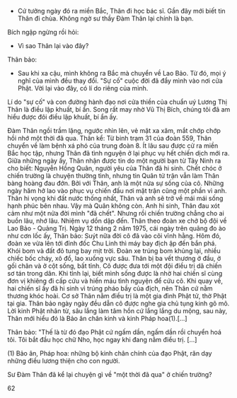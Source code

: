 - Cứ tưởng ngày đó ra miền Bắc, Thân đi học bác sĩ. Gần đây mới biết tin Thân đi chùa. Không ngờ sư thầy Đàm Thân lại chính là bạn.

Bích ngập ngừng rồi hỏi:
- Vì sao Thân lại vào đây?

Thân bảo:
- Sau khi xa cậu, mình không ra Bắc mà chuyển về Lao Bảo. Từ đó, mọi ý nghĩ của mình đều thay đổi. "Sự cố" cuộc đời đã đẩy mình vào nơi cửa Phật. Vời lại vào đây, có lí do riêng của mình.

Lí do "sự cố" và con đường hành đạo nơi cửa thiền của chuẩn uý Lương Thị Thân là điều lập khuất, bí ẩn. Song rất may nhờ Vũ Thị Bích, chúng tôi đã am hiểu được đôi điều lập khuất, bí ẩn ấy.

Đàm Thân ngồi trầm lặng, ngước nhìn lên, vẻ mặt xa xăm, mắt chớp chớp hồi nhớ một thời đã qua. Thân kể: Từ binh trạm 31 của đoàn 559, Thân chuyển về làm bệnh xá phó của trung đoàn 8. Ít lâu sau được cử ra miền Bắc học tập, nhưng Thân đã tình nguyện ở lại phục vụ hết chiến dịch mới ra. Giữa những ngày ấy, Thân nhận được tin do một người bạn từ Tây Ninh ra cho biết: Nguyễn Hồng Quân, người yêu của Thân đã hi sinh. Chết chóc ở chiến trường là chuyện thường tình, nhưng tin Quân tử trận vẫn làm Thân bàng hoàng đau đớn. Bởi với Thân, anh là một nửa sự sống của cô. Những ngày hăm hở lao vào phục vụ chiến đấu nơi mặt trận cũng một phần vì anh. Thân hi vọng khi đất nước thống nhất, Thân và anh sẽ trở về mái mái sống hạnh phúc bên nhau. Vậy mà Quân không còn. Anh hi sinh, Thân đau xót cảm như một nửa đời mình "đã chết". Nhưng rồi chiến trường chẳng cho ai buồn lâu, nhớ lâu. Nhiệm vụ dồn dập đến. Thân theo đoàn xe chở bộ đội về Lao Bảo - Quảng Trị. Ngày 12 tháng 2 năm 1975, cái ngày trên quãng đo ào như cơn lốc ấy, Thân bảo: Suýt nữa đời cô đã vào cõi vĩnh hằng. Hôm đó, đoàn xe vừa lên tới đỉnh đốc Chu Linh thì máy bay địch ập đến bắn phá. Khói bom và đất đỏ tung bay mịt trời. Đoàn xe trúng bom khủng lại, nhiều chiếc bốc cháy, xô đổ, lao xuống vực sâu. Thân bị ba vết thương ở đầu, ở gối chân và ở cột sống, bất tỉnh. Cô được đưa tới một đội điều trị dã chiến sơ tán trong dân. Khi tỉnh lại, biết mình sống được là nhờ hai chiến sĩ cùng đơn vị khiêng đi cấp cứu và hiến máu tình nguyện để cứu cô. Khi quay về, hai chiến sĩ ấy đã hi sinh vì trúng pháo bầy của địch, nên Thân cứ nằm thương khóc hoài. Cơ sở Thân nằm điều trị là một gia đình Phật tử, thờ Phật tại gia. Thân bảo ngày ngày đều dẫn cô được nghe gia chủ tụng kinh gõ mõ. Lời kinh Phật nhân từ, sâu lắng làm tâm hồn cứ lắng lắng du mộng, sau này, Thân mới hiểu đó là Bảo ân chân kinh và kinh Pháp hoa(1).[...]

Thân bảo: "Thế là từ đó đạo Phật cứ ngấm dần, ngấm dần rồi chuyển hoá tôi. Tôi bắt đầu học chữ Nho, học ngay khi đang nằm điều trị. [...]

(1) Bảo ân, Pháp hoa: những bộ kinh chân chính của đạo Phật, răn dạy những điều lương thiện cho con người.

Sư Đàm Thân đã kể lại chuyện gì về "một thời đã qua" ở chiến trường?

62